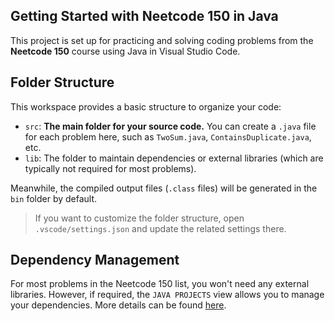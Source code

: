 ## Getting Started with Neetcode 150 in Java

This project is set up for practicing and solving coding problems from the **Neetcode 150** course using Java in Visual Studio Code.

## Folder Structure

This workspace provides a basic structure to organize your code:

-   `src`: **The main folder for your source code.** You can create a `.java` file for each problem here, such as `TwoSum.java`, `ContainsDuplicate.java`, etc.
-   `lib`: The folder to maintain dependencies or external libraries (which are typically not required for most problems).

Meanwhile, the compiled output files (`.class` files) will be generated in the `bin` folder by default.

> If you want to customize the folder structure, open `.vscode/settings.json` and update the related settings there.

## Dependency Management

For most problems in the Neetcode 150 list, you won't need any external libraries. However, if required, the `JAVA PROJECTS` view allows you to manage your dependencies. More details can be found [here](https://github.com/microsoft/vscode-java-dependency#manage-dependencies).
